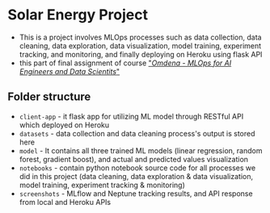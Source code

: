 # Solar Energy Project

- This is a project involves MLOps processes such as data collection, data cleaning, data exploration, data visualization, model training, experiment tracking, and monitoring, and finally deploying on Heroku using flask API
- this part of final assignment of course ["<i>Omdena - MLOps for AI Engineers and Data Scientits</i>"](https://omdena.com/course/mlops-for-ai-engineers-and-data-scientists/)

## Folder structure

- `client-app` - it flask app for utilizing ML model through RESTful API which deployed on Heroku
- `datasets` - data collection and data cleaning process's output is stored here
- `model` - It contains all three trained ML models (linear regression, random forest, gradient boost), and actual and predicted values visualization
- `notebooks` - contain python notebook source code for all processes we did in this project (data cleaning, data exploration & data visualization, model training, experiment tracking & monitoring)
- `screenshots` - MLflow and Neptune tracking results, and API response from local and Heroku APIs
